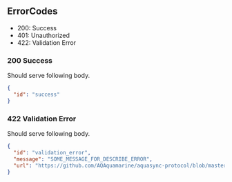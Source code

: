 ErrorCodes
---

- 200: Success
- 401: Unauthorized
- 422: Validation Error

### 200 Success

Should serve following body.

```json
{
  "id": "success"
}
```

### 422 Validation Error

Should serve following body.

```json
{
  "id": "validation_error",
  "message": "SOME_MESSAGE_FOR_DESCRIBE_ERROR",
  "url": "https://github.com/AQAquamarine/aquasync-protocol/blob/master/aquasync-model.md#validations"
}
```
